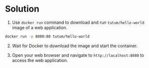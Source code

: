 # Solution

1. Use `docker run` command to download and run `tutum/hello-world` image of a web application.

```bash
docker run -p 8080:80 tutum/hello-world
```

2. Wait for Docker to download the image and start the container.

3. Open your web browser and navigate to `http://localhost:8080` to access the web application.
